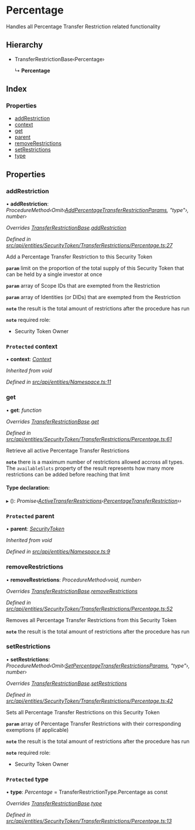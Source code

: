 # Percentage

Handles all Percentage Transfer Restriction related functionality

## Hierarchy

* TransferRestrictionBase‹Percentage›

  ↳ **Percentage**

## Index

### Properties

* [addRestriction](percentage.md#addrestriction)
* [context](percentage.md#protected-context)
* [get](percentage.md#get)
* [parent](percentage.md#protected-parent)
* [removeRestrictions](percentage.md#removerestrictions)
* [setRestrictions](percentage.md#setrestrictions)
* [type](percentage.md#protected-type)

## Properties

### addRestriction

• **addRestriction**: _ProcedureMethod‹Omit‹_[_AddPercentageTransferRestrictionParams_](../globals.md#addpercentagetransferrestrictionparams)_, "type"›, number›_

_Overrides_ [_TransferRestrictionBase_](transferrestrictionbase.md)_._[_addRestriction_](transferrestrictionbase.md#addrestriction)

_Defined in_ [_src/api/entities/SecurityToken/TransferRestrictions/Percentage.ts:27_](https://github.com/PolymathNetwork/polymesh-sdk/blob/a0872cf4/src/api/entities/SecurityToken/TransferRestrictions/Percentage.ts#L27)

Add a Percentage Transfer Restriction to this Security Token

**`param`** limit on the proportion of the total supply of this Security Token that can be held by a single investor at once

**`param`** array of Scope IDs that are exempted from the Restriction

**`param`** array of Identities \(or DIDs\) that are exempted from the Restriction

**`note`** the result is the total amount of restrictions after the procedure has run

**`note`** required role:

* Security Token Owner

### `Protected` context

• **context**: [_Context_](context.md)

_Inherited from void_

_Defined in_ [_src/api/entities/Namespace.ts:11_](https://github.com/PolymathNetwork/polymesh-sdk/blob/a0872cf4/src/api/entities/Namespace.ts#L11)

### get

• **get**: _function_

_Overrides_ [_TransferRestrictionBase_](transferrestrictionbase.md)_._[_get_](transferrestrictionbase.md#get)

_Defined in_ [_src/api/entities/SecurityToken/TransferRestrictions/Percentage.ts:61_](https://github.com/PolymathNetwork/polymesh-sdk/blob/a0872cf4/src/api/entities/SecurityToken/TransferRestrictions/Percentage.ts#L61)

Retrieve all active Percentage Transfer Restrictions

**`note`** there is a maximum number of restrictions allowed accross all types. The `availableSlots` property of the result represents how many more restrictions can be added before reaching that limit

#### Type declaration:

▸ \(\): _Promise‹_[_ActiveTransferRestrictions_](../interfaces/activetransferrestrictions.md)_‹_[_PercentageTransferRestriction_](../interfaces/percentagetransferrestriction.md)_››_

### `Protected` parent

• **parent**: [_SecurityToken_](securitytoken.md)

_Inherited from void_

_Defined in_ [_src/api/entities/Namespace.ts:9_](https://github.com/PolymathNetwork/polymesh-sdk/blob/a0872cf4/src/api/entities/Namespace.ts#L9)

### removeRestrictions

• **removeRestrictions**: _ProcedureMethod‹void, number›_

_Overrides_ [_TransferRestrictionBase_](transferrestrictionbase.md)_._[_removeRestrictions_](transferrestrictionbase.md#removerestrictions)

_Defined in_ [_src/api/entities/SecurityToken/TransferRestrictions/Percentage.ts:52_](https://github.com/PolymathNetwork/polymesh-sdk/blob/a0872cf4/src/api/entities/SecurityToken/TransferRestrictions/Percentage.ts#L52)

Removes all Percentage Transfer Restrictions from this Security Token

**`note`** the result is the total amount of restrictions after the procedure has run

### setRestrictions

• **setRestrictions**: _ProcedureMethod‹Omit‹_[_SetPercentageTransferRestrictionsParams_](../interfaces/setpercentagetransferrestrictionsparams.md)_, "type"›, number›_

_Overrides_ [_TransferRestrictionBase_](transferrestrictionbase.md)_._[_setRestrictions_](transferrestrictionbase.md#setrestrictions)

_Defined in_ [_src/api/entities/SecurityToken/TransferRestrictions/Percentage.ts:42_](https://github.com/PolymathNetwork/polymesh-sdk/blob/a0872cf4/src/api/entities/SecurityToken/TransferRestrictions/Percentage.ts#L42)

Sets all Percentage Transfer Restrictions on this Security Token

**`param`** array of Percentage Transfer Restrictions with their corresponding exemptions \(if applicable\)

**`note`** the result is the total amount of restrictions after the procedure has run

**`note`** required role:

* Security Token Owner

### `Protected` type

• **type**: _Percentage_ = TransferRestrictionType.Percentage as const

_Overrides_ [_TransferRestrictionBase_](transferrestrictionbase.md)_._[_type_](transferrestrictionbase.md#protected-abstract-type)

_Defined in_ [_src/api/entities/SecurityToken/TransferRestrictions/Percentage.ts:13_](https://github.com/PolymathNetwork/polymesh-sdk/blob/a0872cf4/src/api/entities/SecurityToken/TransferRestrictions/Percentage.ts#L13)

